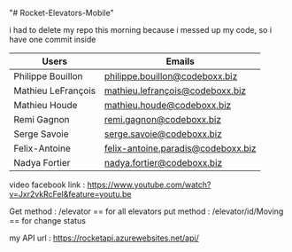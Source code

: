 "# Rocket-Elevators-Mobile" 

i had to delete my repo this morning because i messed up my code, so i have one commit inside 

| Users  | Emails                    |
| ------------- | ------------------------------ |
| Philippe Bouillon     | philippe.bouillon@codeboxx.biz     |
| Mathieu LeFrançois  | mathieu.lefrançois@codeboxx.biz   |
| Mathieu Houde | mathieu.houde@codeboxx.biz |
| Remi Gagnon | remi.gagnon@codeboxx.biz  |
| Serge Savoie | serge.savoie@codeboxx.biz  |
| Felix-Antoine | felix-antoine.paradis@codeboxx.biz|
| Nadya Fortier  | nadya.fortier@codeboxx.biz   |


video facebook link : https://www.youtube.com/watch?v=Jxr2vkRcFeI&feature=youtu.be

Get method : /elevator   == for  all elevators
put method : /elevator/id/Moving   == for change status 

my API url : https://rocketapi.azurewebsites.net/api/

